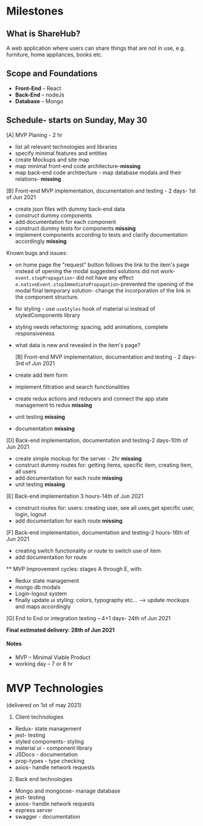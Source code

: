 # Milestones

## What is ShareHub?

A web application where users can share things that are not in use, e.g. furniture, home appliances, books etc.

## Scope and Foundations

- **Front-End** &ndash; React
- **Back-End** &ndash; nodeJs
- **Database** &ndash; Mongo

## Schedule- starts on Sunday, May 30

[A] MVP Planing - 2 hr

- list all relevant technologies and libraries
- specify minimal features and entities
- create Mockups and site map
- map minimal front-end code architecture-**missing**
- map back-end code architecture - map database modals and their relations- **missing**

[B] Front-end MVP implementation, documentation and testing - 2 days- 1st of Jun 2021

- create json files with dummy back-end data
- construct dummy components
- add documentation for each component
- construct dummy tests for components **missing**
- implement components according to tests and clarify documentation accordingly **missing**

Known bugs and issues:

- on home page the "request" button follows the link to the item's page instead of opening the modal
  suggested solutions did not work-`event.stopPropagation`- did not have any effect
  `e.nativeEvent.stopImmediatePropagation`-prevented the opening of the modal
  final temporary solution- change the incorporation of the link in the component structure.
- for styling - use `useStyles` hook of material ui instead of styledComponents library
- styling needs refactoring: spacing, add animations, complete responsiveness
- what data is new and revealed in the item's page?

  [B] Front-end MVP implementation, documentation and testing - 2 days- 3rd of Jun 2021

- create add item form
- implement filtration and search functionalities
- create redux actions and reducers and connect the app state management to redux **missing**
- unit testing **missing**
- documentation **missing**

[D] Back-end implementation, documentation and testing-2 days-10th of Jun 2021

- create simple mockup for the server - 2hr **missing**
- construct dummy routes for: getting items, specific item, creating item, all users
- add documentation for each route **missing**
- unit testing **missing**

[E] Back-end implementation 3 hours-14th of Jun 2021

- construct routes for: users: creating user, see all uses,get specific user, login, logout
- add documentation for each route **missing**

[F] Back-end implementation, documentation and testing-2 hours-16th of Jun 2021

- creating switch functionality or route to switch use of item
- add documentation for route

\*\* MVP Improvement cycles: stages A through E, with:

- Redux state management
- mongo db modals
- Login-logout system
- finally update ui styling: colors, typography etc...
  --> update mockups and maps accordingly

[G] End to End or integration testing &ndash; 4+1 days- 24th of Jun 2021

**Final estimated delivery: 28th of Jun 2021**

#### Notes

- MVP &ndash; Minimal Viable Product
- working day &ndash; 7 or 8 hr

# MVP Technologies

(delivered on 1st of may 2021)

1. Client technologies

- Redux- state management
- jest- testing
- styled components- styling
- material ui - component library
- JSDocs - documentation
- prop-types - type checking
- axios- handle network requests

2. Back end technologies

- Mongo and mongoose- manage database
- jest- testing
- axios- handle network requests
- express server
- swagger - documentation
